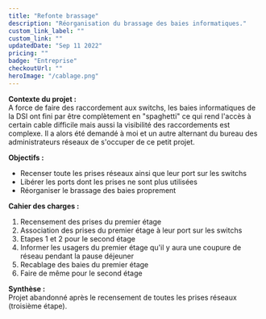 ```yaml
---
title: "Refonte brassage"
description: "Réorganisation du brassage des baies informatiques."
custom_link_label: ""
custom_link: ""
updatedDate: "Sep 11 2022"
pricing: ""
badge: "Entreprise"
checkoutUrl: ""
heroImage: "/cablage.png"
---
```



<b>Contexte du projet : </b> 
</br>
A force de faire des raccordement aux switchs, les baies informatiques de la DSI ont fini par être complètement en "spaghetti" ce qui rend l'accès à certain cable difficile mais aussi la visibilité des raccordements est complexe. Il a alors été demandé à moi et un autre alternant du bureau des administrateurs réseaux de s'occuper de ce petit projet.

<b>Objectifs : </b> 
- Recenser toute les prises réseaux ainsi que leur port sur les switchs 
- Libérer les ports dont les prises ne sont plus utilisées
- Réorganiser le brassage des baies proprement

<b>Cahier des charges :</b> 
1. Recensement des prises du premier étage
2. Association des prises du premier étage à leur port sur les switchs
3. Etapes 1 et 2 pour le second étage
5. Informer les usagers du premier étage qu'il y aura une coupure de réseau pendant la pause déjeuner
6. Recablage des baies du premier étage
7. Faire de même pour le second étage

<b>Synthèse :</b>
</br>
Projet abandonné après le recensement de toutes les prises réseaux (troisième étape).
